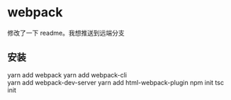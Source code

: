 # webpack

修改了一下 readme。我想推送到远端分支

## 安装

yarn add webpack
yarn add webpack-cli  
 yarn add webpack-dev-server
yarn add html-webpack-plugin
npm init
tsc init
